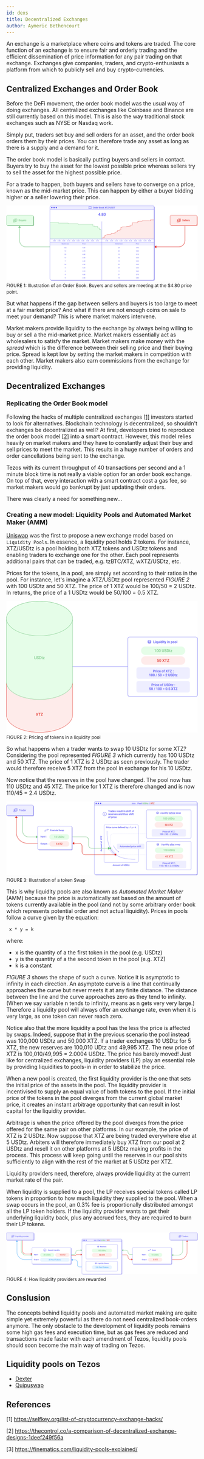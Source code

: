 ```yaml
---
id: dexs
title: Decentralized Exchanges
author: Aymeric Bethencourt
---
```


An exchange is a marketplace where coins and tokens are traded. The core function of an exchange is to ensure fair and orderly trading and the efficient dissemination of price information for any pair trading on that exchange. Exchanges give companies, traders, and crypto-enthusiasts a platform from which to publicly sell and buy crypto-currencies.

## Centralized Exchanges and Order Book
Before the DeFi movement, the order book model was the usual way of doing exchanges. All centralized exchanges like Coinbase and Binance are still currently based on this model. This is also the way traditional stock exchanges such as NYSE or Nasdaq work.

Simply put, traders set buy and sell orders for an asset, and the order book orders them by their prices. You can therefore trade any asset as long as there is a supply and a demand for it. 

The order book model is basically putting buyers and sellers in contact. Buyers try to buy the asset for the lowest possible price whereas sellers try to sell the asset for the highest possible price.

For a trade to happen, both buyers and sellers have to converge on a price, known as the mid-market price. This can happen by either a buyer bidding higher or a seller lowering their price.

![](../../static/img/defi/centralized-exchange.svg)
<small className="figure">FIGURE 1: Illustration of an Order Book. Buyers and sellers are meeting at the $4.80 price point.</small>

But what happens if the gap between sellers and buyers is too large to meet at a fair market price? And what if there are not enough coins on sale to meet your demand? This is where market makers intervene.

Market makers provide liquidity to the exchange by always being willing to buy or sell a the mid-market price. Market makers essentially act as wholesalers to satisfy the market. Market makers make money with the _spread_ which is the difference between their selling price and their buying price. Spread is kept low by setting the market makers in competition with each other. Market makers also earn commissions from the exchange for providing liquidity.

## Decentralized Exchanges
### Replicating the Order Book model
Following the hacks of multiple centralized exchanges [[1]](/defi/dexs#references)
 investors started to look for alternatives. Blockchain technology is decentralized, so shouldn't exchanges be decentralized as well? At first, developers tried to reproduce the order book model [[2]](/defi/dexs#references) into a smart contract. However, this model relies heavily on market makers and they have to constantly adjust their buy and sell prices to meet the market. This results in a huge number of orders and order cancellations being sent to the exchange.

Tezos with its current throughput of 40 transactions per second and a 1 minute block time is not really a viable option for an order book exchange. On top of that, every interaction with a smart contract cost a gas fee, so market makers would go bankrupt by just updating their orders.

There was clearly a need for something new...

### Creating a new model: Liquidity Pools and Automated Market Maker (AMM)

[Uniswap](https://uniswap.org/) was the first to propose a new exchange model based on `Liquidity Pools`. In essence, a liquidity pool holds 2 tokens. For instance, XTZ/USDtz is a pool holding both XTZ tokens and USDtz tokens and enabling traders to exchange one for the other. Each pool represents additional pairs that can be traded, e.g. tzBTC/XTZ, wXTZ/USDtz, etc.

Prices for the tokens, in a pool, are simply set according to their ratios in the pool. For instance, let's imagine a XTZ/USDtz pool represented _FIGURE 2_ with 100 USDtz and 50 XTZ. The price of 1 XTZ would be 100/50 = 2 USDtz. In returns, the price of a 1 USDtz would be 50/100 = 0.5 XTZ.

![](../../static/img/defi/pricing.svg)
<small className="figure">FIGURE 2: Pricing of tokens in a liquidity pool</small>

So what happens when a trader wants to swap 10 USDtz for some XTZ? Considering the pool represented _FIGURE 3_ which currently has 100 USDtz and 50 XTZ. The price of 1 XTZ is 2 USDtz as seen previously. The trader would therefore receive 5 XTZ from the pool in exchange for his 10 USDtz.

Now notice that the reserves in the pool have changed. The pool now has 110 USDtz and 45 XTZ. The price for 1 XTZ is therefore changed and is now 110/45 = 2.4 USDtz.

![](../../static/img/defi/swap.svg)
<small className="figure">FIGURE 3: Illustration of a token Swap</small>

This is why liquidity pools are also known as _Automated Market Maker_ (AMM) because the price is automatically set based on the amount of tokens currently available in the pool (and not by some arbitrary order book which represents potential order and not actual liquidity). Prices in pools follow a curve given by the equation:

```
 x * y = k
```
 where:
 - x is the quantity of a the first token in the pool (e.g. USDtz)
 - y is the quantity of a the second token in the pool (e.g. XTZ)
 - k is a constant

_FIGURE 3_ shows the shape of such a curve. Notice it is asymptotic to infinity in each direction. An asymptote curve is a line that continually approaches the curve but never meets it at any finite distance. The distance between the line and the curve approaches zero as they tend to infinity. (When we say variable n tends to infinity, means as n gets very very large.) Therefore a liquidity pool will always offer an exchange rate, even when it is very large, as one token can never reach zero.

Notice also that the more liquidity a pool has the less the price is affected by swaps. Indeed, suppose that in the previous scenario the pool instead was 100,000 USDtz and 50,000 XTZ. If a trader exchanges 10 USDtz for 5 XTZ, the new reserves are 100,010 UDtz and 49,995 XTZ. The new price of XTZ is 100,010/49,995 = 2.0004 USDtz. The price has barely moved! Just like for centralized exchanges, liquidity providers (LP) play an essential role by providing liquidities to pools-in in order to stabilize the price. 

When a new pool is created, the first liquidity provider is the one that sets the initial price of the assets in the pool. The liquidity provider is incentivised to supply an equal value of both tokens to the pool. If the initial price of the tokens in the pool diverges from the current global market price, it creates an instant arbitrage opportunity that can result in lost capital for the liquidity provider. 

Arbitrage is when the price offered by the pool diverges from the price offered for the same pair on other platforms. In our example, the price of XTZ is 2 USDtz. Now suppose that XTZ are being traded everywhere else at 5 USDtz. Arbiters will therefore immediately buy XTZ from our pool at 2 USDtz and resell it on other platforms at 5 USDtz making profits in the process. This process will keep going until the reserves in our pool shits sufficiently to align with the rest of the market at 5 USDtz per XTZ.

Liquidity providers need, therefore, always provide liquidity at the current market rate of the pair. 

When liquidity is supplied to a pool, the LP receives special tokens called LP tokens in proportion to how much liquidity they supplied to the pool. When a swap occurs in the pool, an 0.3% fee is proportionally distributed amongst all the LP token holders. If the liquidity provider wants to get their underlying liquidity back, plus any accrued fees, they are required to burn their LP tokens.

![](../../static/img/defi/liquidity.svg)
<small className="figure">FIGURE 4: How liquidity providers are rewarded</small>

## Conslusion

The concepts behind liquidity pools and automated market making are quite simple yet extremely powerful as there do not need centralized book-orders anymore. The only obstacle to the development of liquidity pools remains some high gas fees and execution time, but as gas fees are reduced and transactions made faster with each amendment of Tezos, liquidity pools should soon become the main way of trading on Tezos.

## Liquidity pools on Tezos

- [Dexter](https://dexter.exchange/)
- [Quipuswap](https://quipuswap.com/)

## References

[1] https://selfkey.org/list-of-cryptocurrency-exchange-hacks/

[2] https://thecontrol.co/a-comparison-of-decentralized-exchange-designs-1deef249f56a

[3] https://finematics.com/liquidity-pools-explained/
